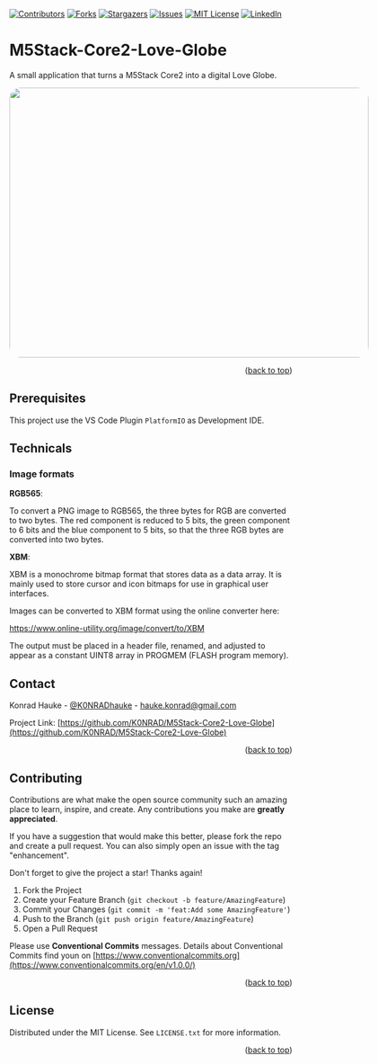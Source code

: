 <style>
	.image {
		max-width:640px;
		max-heigth:480px;
		border-radius:20px
	}
</style>

<a name="readme-top"></a>

[![Contributors][contributors-shield]][contributors-url]
[![Forks][forks-shield]][forks-url]
[![Stargazers][stars-shield]][stars-url]
[![Issues][issues-shield]][issues-url]
[![MIT License][license-shield]][license-url]
[![LinkedIn][linkedin-shield]][linkedin-url]

# M5Stack-Core2-Love-Globe

A small application that turns a M5Stack Core2 into a digital Love Globe.

<img class="image" src="/assets/images/love-globe.gif" width="640" height="480" />
<p align="right">(<a href="#readme-top">back to top</a>)</p>


<!-- PREREQUISITES -->
## Prerequisites

This project use the VS Code Plugin `PlatformIO` as Development IDE.

<!-- TECHNICALS -->
## Technicals

### Image formats

__RGB565__:

To convert a PNG image to RGB565, the three bytes for RGB are converted to two 
bytes. The red component is reduced to 5 bits, the green component to 6 bits and
the blue component to 5 bits, so that the three RGB bytes are converted into two 
bytes.


__XBM__:

XBM is a monochrome bitmap format that stores data as a data array. It is mainly 
used to store cursor and icon bitmaps for use in graphical user interfaces.

Images can be converted to XBM format using the online converter here:

https://www.online-utility.org/image/convert/to/XBM

The output must be placed in a header file, renamed, and adjusted to appear as 
a constant UINT8 array in PROGMEM (FLASH program memory).

<!-- CONTACT -->
## Contact

Konrad Hauke - [@K0NRADhauke](https://twitter.com/K0NRADhauke) - hauke.konrad@gmail.com

Project Link: [https://github.com/K0NRAD/M5Stack-Core2-Love-Globe](https://github.com/K0NRAD/M5Stack-Core2-Love-Globe)

<p align="right">(<a href="#readme-top">back to top</a>)</p>


<!-- CONTRIBUTING -->
## Contributing

Contributions are what make the open source community such an amazing place to learn, 
inspire, and create. Any contributions you make are **greatly appreciated**.

If you have a suggestion that would make this better, please fork the repo and create a 
pull request. You can also simply open an issue with the tag "enhancement".

Don't forget to give the project a star! Thanks again!

1. Fork the Project
2. Create your Feature Branch (`git checkout -b feature/AmazingFeature`)
3. Commit your Changes (`git commit -m 'feat:Add some AmazingFeature'`)
4. Push to the Branch (`git push origin feature/AmazingFeature`)
5. Open a Pull Request

Please use **Conventional Commits** messages. Details about Conventional Commits
find youn on [https://www.conventionalcommits.org](https://www.conventionalcommits.org/en/v1.0.0/)

<p align="right">(<a href="#readme-top">back to top</a>)</p>


<!-- LICENSE -->
## License

Distributed under the MIT License. See `LICENSE.txt` for more information.

<p align="right">(<a href="#readme-top">back to top</a>)</p>


<!-- MARKDOWN LINKS & IMAGES -->
[contributors-shield]: https://img.shields.io/github/contributors/K0NRAD/M5Stack-Core2-Love-Globe.svg?style=for-the-badge
[contributors-url]: https://github.com/K0NRAD/M5Stack-Core2-Love-Globe/graphs/contributors
[forks-shield]:     https://img.shields.io/github/forks/K0NRAD/M5Stack-Core2-Love-Globe.svg?style=for-the-badge
[forks-url]:        https://github.com/K0NRAD/M5Stack-Core2-Love-Globe/network/members
[stars-shield]:     https://img.shields.io/github/stars/K0NRAD/M5Stack-Core2-Love-Globe.svg?style=for-the-badge
[stars-url]:        https://github.com/K0NRAD/M5Stack-Core2-Love-Globe/stargazers
[issues-shield]:    https://img.shields.io/github/issues/K0NRAD/M5Stack-Core2-Love-Globe.svg?style=for-the-badge
[issues-url]:       https://github.com/K0NRAD/M5Stack-Core2-Love-Globe/issues
[license-shield]:   https://img.shields.io/github/license/K0NRAD/M5Stack-Core2-Love-Globe.svg?style=for-the-badge
[license-url]:      https://github.com/K0NRAD/M5Stack-Core2-Love-Globe/blob/master/LICENSE.txt
[linkedin-shield]:  https://img.shields.io/badge/-LinkedIn-black.svg?style=for-the-badge&logo=linkedin&colorB=555
[linkedin-url]:     https://linkedin.com/in/linkedin_username
[product-screenshot]: images/screenshot.png
